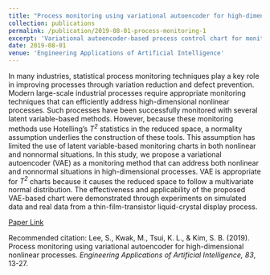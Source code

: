 ```yaml
---
title: "Process monitoring using variational autoencoder for high-dimensional nonlinear processes"
collection: publications
permalink: /publication/2019-08-01-process-monitoring-1
excerpt: 'Variational autoencoder-based process control chart for monitoring.'
date: 2019-08-01
venue: 'Engineering Applications of Artificial Intelligence'
---
```


In many industries, statistical process monitoring techniques play a key role in improving processes through variation reduction and defect prevention. 
Modern large-scale industrial processes require appropriate monitoring techniques that can efficiently address high-dimensional nonlinear processes. 
Such processes have been successfully monitored with several latent variable-based methods. 
However, because these monitoring methods use Hotelling’s *T<sup>2</sup>* statistics in the reduced space, a normality assumption underlies the construction of these tools. 
This assumption has limited the use of latent variable-based monitoring charts in both nonlinear and nonnormal situations. 
In this study, we propose a variational autoencoder (VAE) as a monitoring method that can address both nonlinear and nonnormal situations in high-dimensional processes. 
VAE is appropriate for *T<sup>2</sup>* charts because it causes the reduced space to follow a multivariate normal distribution. 
The effectiveness and applicability of the proposed VAE-based chart were demonstrated through experiments on simulated data and real data from a thin-film-transistor liquid-crystal display process.

[Paper Link](https://www.sciencedirect.com/science/article/abs/pii/S0952197619300983)

Recommended citation: Lee, S., Kwak, M., Tsui, K. L., & Kim, S. B. (2019). Process monitoring using variational autoencoder for high-dimensional nonlinear processes. <i>Engineering Applications of Artificial Intelligence, 83</i>, 13-27.
